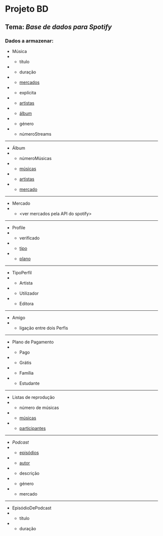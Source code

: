 # Projeto BD

## Tema: _Base de dados para Spotify_

### Dados a armazenar:

- <a name="songs"></a>Música
- + título
- + duração
- + [mercados](#market)
- + explícita
- + [artistas](#profile)
- + [álbum](#album)
- + género
- + númeroStreams

***

- <a name="album"></a>Álbum
- + númeroMúsicas
- + [músicas](#songs)
- + [artistas](#profile)
- + [mercado](#market)

***

<!-- Enumeracao dos mercados em que a musica esta disponivel -->
- <a name="market"></a>Mercado
- + \<ver mercados pela API do spotify>

***

- <a name="profile"></a>Profile
- + verificado
- + [tipo](#profileType)
- + [plano](#payment)

***

<!-- Enumeracao dos tipos de perfil -->
- <a name="profileType"></a>TipoPerfil
- + Artista
- + Utilizador
- + Editora

***

- Amigo
- + ligação entre dois Perfis

***
<!-- Enumeracao dos tipos de plano de pagamento -->
- <a name="payment"></a>Plano de Pagamento
- + Pago
- * Grátis
- + Família
- + Estudante

***

- Listas de reprodução
- + número de músicas
- + [músicas](#songs)
- + [participantes](#profile)

***

- _Podcast_
- + [episódios](#podcastEpisodes)
- + [autor](#profile)
- + descrição
- + género
- * mercado

***

- <a name="podcastEpisodes"></a>EpisódioDePodcast
- + título
- + duração